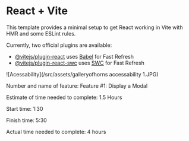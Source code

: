 # React + Vite

This template provides a minimal setup to get React working in Vite with HMR and some ESLint rules.

Currently, two official plugins are available:

- [@vitejs/plugin-react](https://github.com/vitejs/vite-plugin-react/blob/main/packages/plugin-react/README.md) uses [Babel](https://babeljs.io/) for Fast Refresh
- [@vitejs/plugin-react-swc](https://github.com/vitejs/vite-plugin-react-swc) uses [SWC](https://swc.rs/) for Fast Refresh

![Acessability](/src/assets/galleryofhorns accessability 1.JPG)

<!-- -------------------------------------------------------------------------------------------- -->

Number and name of feature: Feature #1: Display a Modal

Estimate of time needed to complete: 1.5 Hours

Start time: 1:30

Finish time: 5:30

Actual time needed to complete: 4 hours
<!-- -------------------------------------------------------------------------------------------- -->